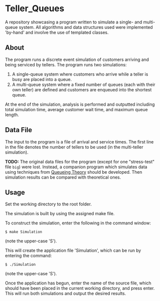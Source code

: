 # Teller_Queues
A repository showcasing a program written to simulate a single- and multi-queue system. All algorithms and data structures used were implemented 'by-hand' and involve the use of templated classes.

## About

The program runs a discrete event simulation of customers arriving and being serviced by tellers. The program runs two simulations:
 1. A single-queue system where customers who arrive while a teller is busy are placed into a queue.
 2. A multi-queue system where a fixed number of queues (each with their own teller) are defined and customers are enqueued into the shortest queue.

At the end of the simulation, analysis is performed and outputted including total simulation time, average customer wait time, and maximum queue length.

## Data File

The input to the program is a file of arrival and service times. The first line in the file denotes the number of tellers to be used (in the multi-teller simulation).

**TODO:** The original data files for the program (except for one "stress-test" file `big`) were lost. Instead, a companion program which simulates data using techniques from [Queueing Theory](https://en.wikipedia.org/wiki/Queueing_theory) should be developed. Then simulation results can be compared with theoretical ones.

## Usage

Set the working directory to the root folder.

The simulation is built by using the assigned make file.

To construct the simulation, enter the following in the command window:

```
$ make Simulation
```

(note the upper-case 'S').

This will create the application file 'Simulation', which can be run by entering the command:

```
$ ./Simulation
```

(note the upper-case 'S').

Once the application has begun, enter the name of the source file, which should have been placed in the current working directory, and press enter. This will run both simulations and output the desired results.
